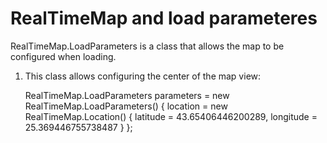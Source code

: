 # RealTimeMap and load parameteres

RealTimeMap.LoadParameters is a class that allows the map to be configured when loading. 
1. This class allows configuring the center of the map view:

      RealTimeMap.LoadParameters parameters = new RealTimeMap.LoadParameters()
      {
         location =  new RealTimeMap.Location()
         {
                  latitude = 43.65406446200289,
                  longitude = 25.369446755738487
         }
      };
